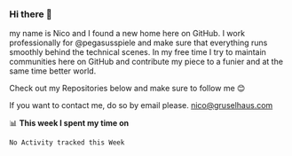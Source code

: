 ### Hi there 👋
my name is Nico and I found a new home here on GitHub. I work professionally for @pegasusspiele and make sure that everything runs smoothly behind the technical scenes. In my free time I try to maintain communities here on GitHub and contribute my piece to a funier and at the same time better world.

Check out my Repositories below and make sure to follow me 😊

If you want to contact me, do so by email please. nico@gruselhaus.com

📊 **This week I spent my time on**
<!--START_SECTION:waka-->
```text
No Activity tracked this Week
```
<!--END_SECTION:waka-->
